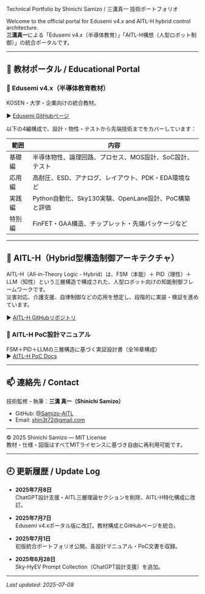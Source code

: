Technical Portfolio by Shinichi Samizo / 三溝真一 技術ポートフォリオ

Welcome to the official portal for Edusemi v4.x and AITL-H hybrid control architecture.  
**三溝真一**による「Edusemi v4.x（半導体教育）」「AITL-H構想（人型ロボット制御）」の統合ポータルです。

---

## 🔗 教材ポータル / Educational Portal

### 📘 Edusemi v4.x（半導体教育教材）  
KOSEN・大学・企業向けの統合教材。

▶︎ [Edusemi GitHubページ](https://github.com/Samizo-AITL/Edusemi-v4x)

以下の4編構成で、設計・物性・テストから先端技術までをカバーしています：

| 範囲 | 内容 |
|------|------|
| 基礎編 | 半導体物性、論理回路、プロセス、MOS設計、SoC設計、テスト |
| 応用編 | 高耐圧、ESD、アナログ、レイアウト、PDK・EDA環境など |
| 実践編 | Python自動化、Sky130実験、OpenLane設計、PoC構築と評価 |
| 特別編 | FinFET・GAA構造、チップレット・先端パッケージなど |

---

## 🤖 AITL-H（Hybrid型構造制御アーキテクチャ）

AITL-H（All-in-Theory Logic - Hybrid）は、FSM（本能）＋ PID（理性）＋ LLM（知性）という三層構造で構成された、人型ロボット向けの知能制御フレームワークです。  
災害対応、介護支援、自律制御などの応用を想定し、段階的に実装・検証を進めています。

▶︎ [AITL-H GitHubリポジトリ](https://github.com/Samizo-AITL/AITL-H)

### 📘 AITL-H PoC設計マニュアル

FSM＋PID＋LLMの三層構造に基づく実証設計書（全16章構成）  
▶︎ [AITL-H PoC Docs](https://github.com/Samizo-AITL/AITL-H/tree/main/PoC/docs)

---

## 📫 連絡先 / Contact

技術監修・執筆：**三溝 真一（Shinichi Samizo）**  
- GitHub: [@Samizo-AITL](https://github.com/Samizo-AITL)  
- Email: shin3t72@gmail.com  

---

© 2025 Shinichi Samizo — MIT License  
教材・仕様・図版はすべてMITライセンスに基づき自由に再利用可能です。

---

## 🕘 更新履歴 / Update Log

- **2025年7月8日**  
  ChatGPT設計支援・AITL三層理論セクションを削除、AITL-H特化構成に改訂。

- **2025年7月7日**  
  Edusemi v4.xポータル版に改訂。教材構成とGitHubページを統合。

- **2025年7月1日**  
  初版統合ポートフォリオ公開。各設計マニュアル・PoC文書を収録。

- **2025年6月28日**  
  Sky-HyEV Prompt Collection（ChatGPT設計支援）を追加。

---

_Last updated: 2025-07-08_
